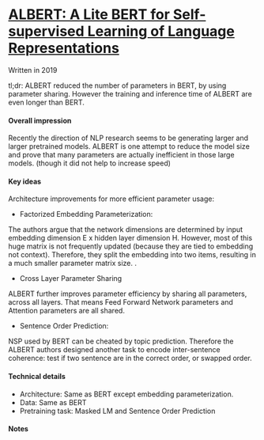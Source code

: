 # [ALBERT: A Lite BERT for Self-supervised Learning of Language Representations]( https://arxiv.org/abs/1909.11942)

Written in 2019

tl;dr: ALBERT reduced the number of parameters in BERT, by using parameter sharing. However the training and inference time of ALBERT are even longer than BERT.

#### Overall impression
Recently the direction of NLP research seems to be generating larger and larger pretrained models. ALBERT is one attempt to reduce the model size and prove that many parameters are actually inefficient in those large models. (though it did not help to increase speed)

#### Key ideas
Architecture improvements for more efficient parameter usage:

- Factorized Embedding Parameterization:

The authors argue that the network dimensions are determined by input embedding dimension E x hidden layer dimension H. However, most of this huge matrix is not frequently updated (because they are tied to embedding not context). Therefore, they split the embedding into two items, resulting in a much smaller parameter matrix size. .

- Cross Layer Parameter Sharing

ALBERT further improves parameter efficiency by sharing all parameters, across all layers. That means Feed Forward Network parameters and Attention parameters are all shared.

- Sentence Order Prediction: 

NSP used by BERT can be cheated by topic prediction. Therefore the ALBERT authors designed another task to encode inter-sentence coherence: test if two sentence are in the correct order, or swapped order.

#### Technical details
- Architecture: Same as BERT except embedding parameterization.
- Data: Same as BERT
- Pretraining task: Masked LM and Sentence Order Prediction

#### Notes
